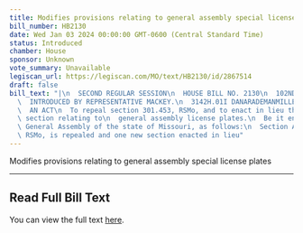 ```yaml
---
title: Modifies provisions relating to general assembly special license plates
bill_number: HB2130
date: Wed Jan 03 2024 00:00:00 GMT-0600 (Central Standard Time)
status: Introduced
chamber: House
sponsor: Unknown
vote_summary: Unavailable
legiscan_url: https://legiscan.com/MO/text/HB2130/id/2867514
draft: false
bill_text: "|\n  SECOND REGULAR SESSION\n  HOUSE BILL NO. 2130\n  102ND GENERAL ASSEMBLY\n\
  \  INTRODUCED BY REPRESENTATIVE MACKEY.\n  3142H.01I DANARADEMANMILLER,ChiefClerk\n\
  \  AN ACT\n  To repeal section 301.453, RSMo, and to enact in lieu thereof one new\
  \ section relating to\n  general assembly license plates.\n  Be it enacted by the\
  \ General Assembly of the state of Missouri, as follows:\n  Section A. Section 301.453,\
  \ RSMo, is repealed and one new section enacted in lieu"
---
```

Modifies provisions relating to general assembly special license plates

---

## Read Full Bill Text

You can view the full text [here](https://legiscan.com/MO/text/HB2130/id/2867514).
